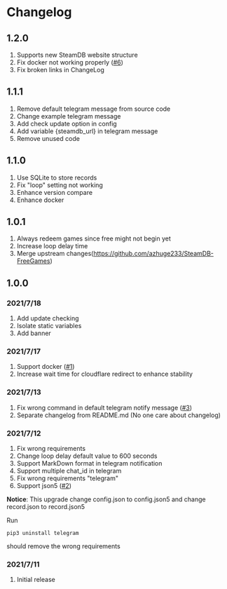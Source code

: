 # Changelog
## 1.2.0
1. Supports new SteamDB website structure
2. Fix docker not working properly ([#6](/../../issues/6))
3. Fix broken links in ChangeLog

## 1.1.1
1. Remove default telegram message from source code
2. Change example telegram message
3. Add check update option in config
4. Add variable {steamdb_url} in telegram message
5. Remove unused code

## 1.1.0
1. Use SQLite to store records
2. Fix "loop" setting not working
3. Enhance version compare
4. Enhance docker

## 1.0.1
1. Always redeem games since free might not begin yet
2. Increase loop delay time
3. Merge upstream changes(https://github.com/azhuge233/SteamDB-FreeGames)

## 1.0.0

### 2021/7/18
1. Add update checking
2. Isolate static variables
3. Add banner

### 2021/7/17
1. Support docker ([#1](/../../issues/1))
2. Increase wait time for cloudflare redirect to enhance stability

### 2021/7/13
1. Fix wrong command in default telegram notify message ([#3](/../../issues/13))
2. Separate changelog from README.md (No one care about changelog)

### 2021/7/12
1. Fix wrong requirements
2. Change loop delay default value to 600 seconds
3. Support MarkDown format in telegram notification
4. Support multiple chat_id in telegram
5. Fix wrong requirements "telegram"
6. Support json5 ([#2](/../../issues/2))

**Notice**: This upgrade change config.json to config.json5 and change record.json to record.json5

Run
```shell
pip3 uninstall telegram
```
should remove the wrong requirements

### 2021/7/11
1. Initial release